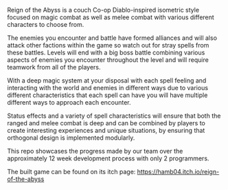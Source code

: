 Reign of the Abyss is a couch Co-op Diablo-inspired isometric style focused on magic combat as well as melee combat with various different characters to choose from. 

The enemies you encounter and battle have formed alliances and will also attack other factions within the game so watch out for stray spells from these battles. Levels will end with a big boss battle combining various aspects of enemies you encounter throughout the level and will require teamwork from all of the players.

With a deep magic system at your disposal with each spell feeling and interacting with the world and enemies in different ways due to various different characteristics that each spell can have you will have multiple different ways to approach each encounter.

Status effects and a variety of spell characteristics will ensure that both the ranged and melee combat is deep and can be combined by players to create interesting experiences and unique situations, by ensuring that orthogonal design is implemented modularly.


This repo showcases the progress made by our team over the approximately 12 week development process with only 2 programmers.

The built game can be found on its itch page: https://hamb04.itch.io/reign-of-the-abyss
